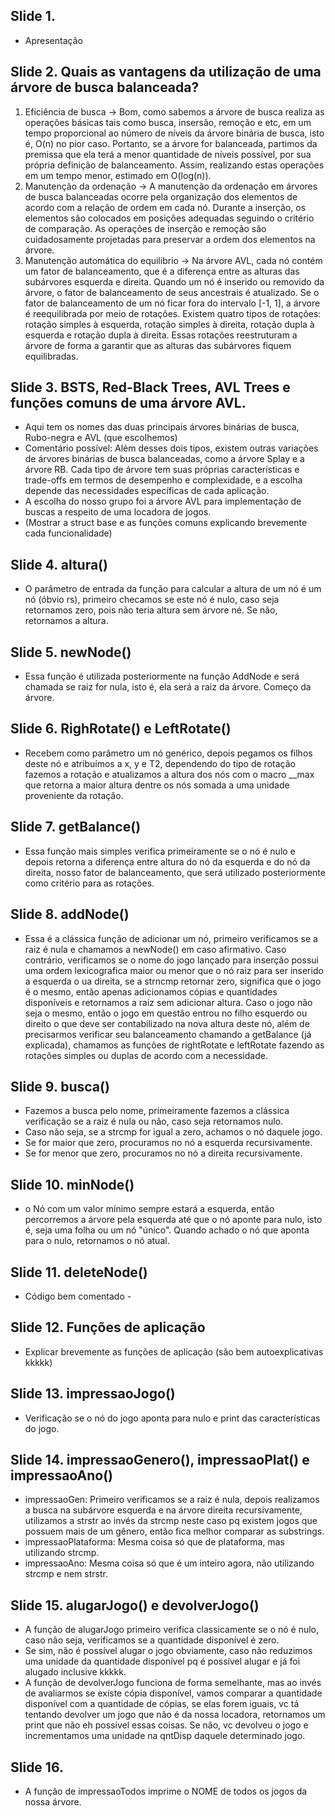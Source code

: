 ## Slide 1.<br>
- Apresentação
## Slide 2. Quais as vantagens da utilização de uma árvore de busca balanceada?<br>
1. Eficiência de busca
-> Bom, como sabemos a árvore de busca realiza as operações básicas tais como busca, insersão, remoção e etc, em um tempo
proporcional ao número de níveis da árvore binária de busca, isto é, O(n) no pior caso. Portanto, se a árvore for balanceada,
partimos da premissa que ela terá a menor quantidade de níveis possível, por sua própria definição de balanceamento.
Assim, realizando estas operações em um tempo menor, estimado em O(log(n)).
2. Manutenção da ordenação
-> A manutenção da ordenação em árvores de busca balanceadas ocorre pela organização dos elementos de acordo com a relação
de ordem em cada nó. Durante a inserção, os elementos são colocados em posições adequadas seguindo o critério de comparação.
As operações de inserção e remoção são cuidadosamente projetadas para preservar a ordem dos elementos na árvore.
3. Manutenção automática do equilíbrio
-> Na árvore AVL, cada nó contém um fator de balanceamento, que é a diferença entre as alturas das subárvores esquerda e direita.
Quando um nó é inserido ou removido da árvore, o fator de balanceamento de seus ancestrais é atualizado. Se o fator de 
balanceamento de um nó ficar fora do intervalo [-1, 1], a árvore é reequilibrada por meio de rotações.
Existem quatro tipos de rotações: rotação simples à esquerda, rotação simples à direita, rotação dupla à esquerda e rotação dupla à direita.
Essas rotações reestruturam a árvore de forma a garantir que as alturas das subárvores fiquem equilibradas.
## Slide 3. BSTS, Red-Black Trees, AVL Trees e funções comuns de uma árvore AVL.<br>
- Aqui tem os nomes das duas principais árvores binárias de busca, Rubo-negra e AVL (que escolhemos)
- Comentário possível: Além desses dois tipos, existem outras variações de árvores binárias de busca balanceadas, como a árvore Splay e a árvore RB. Cada tipo de árvore tem suas próprias características e trade-offs em termos de desempenho e complexidade, e a escolha depende das necessidades específicas de cada aplicação.
- A escolha do nosso grupo foi a árvore AVL para implementação de buscas a respeito de uma locadora de jogos.
- (Mostrar a struct base e as funções comuns explicando brevemente cada funcionalidade)
## Slide 4. altura()
- O parâmetro de entrada da função para calcular a altura de um nó é um nó (óbvio rs), primeiro checamos se este nó é nulo, caso seja retornamos zero, pois não teria altura sem árvore né. Se não, retornamos a altura.
## Slide 5. newNode()
- Essa função é utilizada posteriormente na função AddNode e será chamada se raiz for nula, isto é, ela será a raiz da árvore. Começo da árvore.
## Slide 6. RighRotate() e LeftRotate()
- Recebem como parâmetro um nó genérico, depois pegamos os filhos deste nó e atribuímos a x, y e T2, dependendo do tipo de rotação fazemos a rotação e atualizamos a altura dos nós com o macro __max que retorna a maior altura dentre os nós somada a uma unidade proveniente da rotação.
## Slide 7. getBalance()
- Essa função mais simples verifica primeiramente se o nó é nulo e depois retorna a diferença entre altura do nó da esquerda e do nó da direita, nosso fator de balanceamento, que será utilizado posteriormente como critério para as rotações.
## Slide 8. addNode()
- Essa é a clássica função de adicionar um nó, primeiro verificamos se a raiz é nula e chamamos a newNode() em caso afirmativo. Caso contrário, verificamos se o nome do jogo lançado para inserção possui uma ordem lexicografica maior ou menor que o nó raiz para ser inserido a esquerda o ua direita, se a strncmp retornar zero, significa que o jogo é o mesmo, então apenas adicionamos cópias e quantidades disponíveis e retornamos a raiz sem adicionar altura. Caso o jogo não seja o mesmo, então o jogo em questão entrou no filho esquerdo ou direito o que deve ser contabilizado na nova altura deste nó, além de precisarmos verificar seu balanceamento chamando a getBalance (já explicada), chamamos as funções de rightRotate e leftRotate fazendo as rotações simples ou duplas de acordo com a necessidade.
## Slide 9. busca()
- Fazemos a busca pelo nome, primeiramente fazemos a clássica verificação se a raiz é nula ou não, caso seja retornamos nulo.
- Caso não seja, se a strcmp for igual a zero, achamos o nó daquele jogo.
- Se for maior que zero, procuramos no nó a esquerda recursivamente.
- Se for menor que zero, procuramos no nó a direita recursivamente.
## Slide 10. minNode()
- o Nó com um valor mínimo sempre estará a esquerda, então percorremos a árvore pela esquerda até que o nó aponte para nulo, isto é, seja uma folha ou um nó "único". Quando achado o nó que aponta para o nulo, retornamos o nó atual.
## Slide 11. deleteNode()
- Código bem comentado -
## Slide 12. Funções de aplicação
- Explicar brevemente as funções de aplicação (são bem autoexplicativas kkkkk)
## Slide 13. impressaoJogo()
- Verificação se o nó do jogo aponta para nulo e print das características do jogo.
## Slide 14. impressaoGenero(), impressaoPlat() e impressaoAno()
- impressaoGen: Primeiro verificamos se a raiz é nula, depois realizamos a busca na subárvore esquerda e na árvore direita recursivamente, utilizamos a strstr ao invés da strcmp neste caso pq existem jogos que possuem mais de um gênero, então fica melhor comparar as substrings.
- impressaoPlataforma: Mesma coisa só que de plataforma, mas utilizando strcmp.
- impressaoAno: Mesma coisa só que é um inteiro agora, não utilizando strcmp e nem strstr.
## Slide 15. alugarJogo() e devolverJogo()
- A função de alugarJogo primeiro verifica classicamente se o nó é nulo, caso não seja, verificamos se a quantidade disponível é zero.
- Se sim, não é possível alugar o jogo obviamente, caso não reduzimos uma unidade da quantidade disponível pq é possível alugar e já foi alugado inclusive kkkkk.
- A função de devolverJogo funciona de forma semelhante, mas ao invés de avaliarmos se existe cópia disponível, vamos comparar a quantidade disponível com a quantidade de cópias, se elas forem iguais, vc tá tentando devolver um jogo que não é da nossa locadora, retornamos um print que não eh possivel essas coisas. Se não, vc devolveu o jogo e incrementamos uma unidade na qntDisp daquele determinado jogo.
## Slide 16.
- A função de impressaoTodos imprime o NOME de todos os jogos da nossa árvore.


